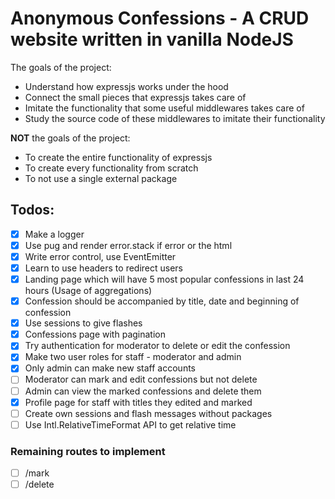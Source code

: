 # Anonymous Confessions - A CRUD website written in vanilla NodeJS

The goals of the project:

- Understand how expressjs works under the hood
- Connect the small pieces that expressjs takes care of
- Imitate the functionality that some useful middlewares takes care of
- Study the source code of these middlewares to imitate their functionality

**NOT** the goals of the project:

- To create the entire functionality of expressjs
- To create every functionality from scratch
- To not use a single external package

## Todos:

- [x] Make a logger
- [x] Use pug and render error.stack if error or the html
- [x] Write error control, use EventEmitter
- [x] Learn to use headers to redirect users
- [x] Landing page which will have 5 most popular confessions in last 24 hours (Usage of aggregations)
- [x] Confession should be accompanied by title, date and beginning of confession
- [x] Use sessions to give flashes
- [x] Confessions page with pagination
- [x] Try authentication for moderator to delete or edit the confession
- [x] Make two user roles for staff - moderator and admin
- [x] Only admin can make new staff accounts
- [ ] Moderator can mark and edit confessions but not delete
- [ ] Admin can view the marked confessions and delete them
- [x] Profile page for staff with titles they edited and marked
- [ ] Create own sessions and flash messages without packages
- [ ] Use Intl.RelativeTimeFormat API to get relative time

### Remaining routes to implement

- [ ] /mark
- [ ] /delete
